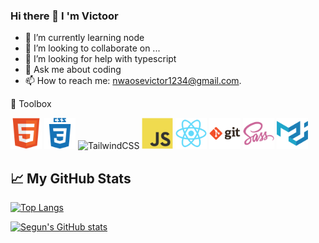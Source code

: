 ### Hi there 👋 I 'm Victoor




- 🌱 I’m currently learning node
- 👯 I’m looking to collaborate on ...
- 🤔 I’m looking for help with  typescript
- 💬 Ask me about coding
- 📫 How to reach me: nwaosevictor1234@gmail.com.

🧰 Toolbox

<img src="https://github.com/devicons/devicon/blob/master/icons/html5/html5-original.svg" alt="HTML" width="50" height="50"/>  <img src="https://github.com/devicons/devicon/blob/master/icons/css3/css3-plain-wordmark.svg" alt="CSS" width="50" height="50"/>  <img src="https://cdn.worldvectorlogo.com/logos/tailwindcss.svg" alt="TailwindCSS" width="50" height="50"/>  <img src="https://github.com/devicons/devicon/blob/master/icons/javascript/javascript-original.svg" alt="JavaScript" width="50" height="50"/>  <img src="https://github.com/devicons/devicon/blob/master/icons/react/react-original.svg" alt="React" width="50" height="50"/>  <img src="https://github.com/devicons/devicon/blob/master/icons/git/git-original-wordmark.svg" alt="Git" width="50" height="50"/> <img
src="https://github.com/devicons/devicon/blob/master/icons/sass/sass-original.svg" alt="Git" width="50" height="50"/> <img                                                          src="https://github.com/devicons/devicon/blob/master/icons/materialui/materialui-original.svg" alt="Git" width="50" height="50"/> 

## &#x1f4c8; My GitHub Stats

[![Top Langs](https://github-readme-stats.vercel.app/api/top-langs/?username=victornwaose&hide=java,html,css&theme=radical)](https://github.com/anuraghazra/github-readme-stats)

[![Segun's GitHub stats](https://github-readme-stats.vercel.app/api?username=victornwaose&theme=radical)](https://github.com/anuraghazra/github-readme-stats)



